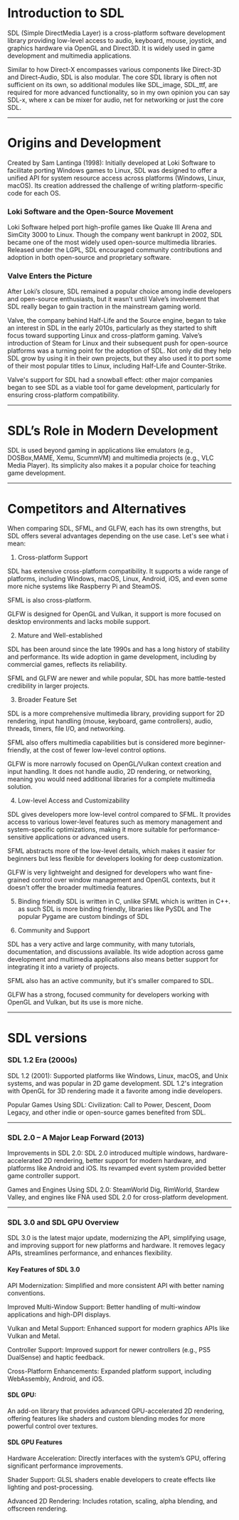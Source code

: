 
# Introduction to SDL

SDL (Simple DirectMedia Layer) is a cross-platform software development library providing low-level access to audio, keyboard, mouse, joystick, and graphics hardware via OpenGL and Direct3D. It is widely used in game development and multimedia applications.

Similar to how Direct-X encompasses various components like Direct-3D and Direct-Audio, SDL is also modular. The core SDL library is often not sufficient on its own, so additional modules like SDL_image, SDL_ttf, are required for more advanced functionality, so in my own opinion you can say SDL-x, where x can be mixer for audio, net for networking or just the core SDL.


---

# Origins and Development

Created by Sam Lantinga (1998):
Initially developed at Loki Software to facilitate porting Windows games to Linux, SDL was designed to offer a unified API for system resource access across platforms (Windows, Linux, macOS). Its creation addressed the challenge of writing platform-specific code for each OS.



### Loki Software and the Open-Source Movement

Loki Software helped port high-profile games like Quake III Arena and SimCity 3000 to Linux. Though the company went bankrupt in 2002, SDL became one of the most widely used open-source multimedia libraries. Released under the LGPL, SDL encouraged community contributions and adoption in both open-source and proprietary software.

### Valve Enters the Picture

After Loki’s closure, SDL remained a popular choice among indie developers and open-source enthusiasts, but it wasn’t until Valve’s involvement that SDL really began to gain traction in the mainstream gaming world.

Valve, the company behind Half-Life and the Source engine, began to take an interest in SDL in the early 2010s, particularly as they started to shift focus toward supporting Linux and cross-platform gaming. Valve’s introduction of Steam for Linux and their subsequent push for open-source platforms was a turning point for the adoption of SDL. Not only did they help SDL grow by using it in their own projects, but they also used it to port some of their most popular titles to Linux, including Half-Life and Counter-Strike.

Valve's support for SDL had a snowball effect: other major companies began to see SDL as a viable tool for game development, particularly for ensuring cross-platform compatibility.

---
# SDL’s Role in Modern Development

SDL is used beyond gaming in applications like emulators (e.g., DOSBox,MAME, Xemu, ScummVM) and multimedia projects (e.g., VLC Media Player). Its simplicity also makes it a popular choice for teaching game development.


---

# Competitors and Alternatives

When comparing SDL, SFML, and GLFW, each has its own strengths, but SDL offers several advantages depending on the use case. Let's see what i mean:

1. Cross-platform Support

SDL has extensive cross-platform compatibility. It supports a wide range of platforms, including Windows, macOS, Linux, Android, iOS, and even some more niche systems like Raspberry Pi and SteamOS.

SFML is also cross-platform.

GLFW is designed for OpenGL and Vulkan, it support is more focused on desktop environments and lacks mobile support.


2. Mature and Well-established

SDL has been around since the late 1990s and has a long history of stability and performance. Its wide adoption in game development, including by commercial games, reflects its reliability.

SFML and GLFW are newer and while popular, SDL has more battle-tested credibility in larger projects.


3. Broader Feature Set

SDL is a more comprehensive multimedia library, providing support for 2D rendering, input handling (mouse, keyboard, game controllers), audio, threads, timers, file I/O, and networking.

SFML also offers multimedia capabilities but is considered more beginner-friendly, at the cost of fewer low-level control options.

GLFW is more narrowly focused on OpenGL/Vulkan context creation and input handling. It does not handle audio, 2D rendering, or networking, meaning you would need additional libraries for a complete multimedia solution.



4. Low-level Access and Customizability

SDL gives developers more low-level control compared to SFML. It provides access to various lower-level features such as memory management and system-specific optimizations, making it more suitable for performance-sensitive applications or advanced users.

SFML abstracts more of the low-level details, which makes it easier for beginners but less flexible for developers looking for deep customization.

GLFW is very lightweight and designed for developers who want fine-grained control over window management and OpenGL contexts, but it doesn't offer the broader multimedia features.

5. Binding friendly
SDL is written in C, unlike SFML which is written in C++. as such SDL is more binding friendly, libraries like PySDL and The popular Pygame are custom bindings of SDL

6. Community and Support

SDL has a very active and large community, with many tutorials, documentation, and discussions available. Its wide adoption across game development and multimedia applications also means better support for integrating it into a variety of projects.

SFML also has an active community, but it's smaller compared to SDL.

GLFW has a strong, focused community for developers working with OpenGL and Vulkan, but its use is more niche.



---
# SDL versions
### SDL 1.2 Era (2000s)

SDL 1.2 (2001):
Supported platforms like Windows, Linux, macOS, and Unix systems, and was popular in 2D game development. SDL 1.2's integration with OpenGL for 3D rendering made it a favorite among indie developers.

Popular Games Using SDL:
Civilization: Call to Power, Descent, Doom Legacy, and other indie or open-source games benefited from SDL.



---

### SDL 2.0 – A Major Leap Forward (2013)

Improvements in SDL 2.0:
SDL 2.0 introduced multiple windows, hardware-accelerated 2D rendering, better support for modern hardware, and platforms like Android and iOS. Its revamped event system provided better game controller support.

Games and Engines Using SDL 2.0:
SteamWorld Dig, RimWorld, Stardew Valley, and engines like FNA used SDL 2.0 for cross-platform development.


---


### SDL 3.0 and SDL GPU Overview

SDL 3.0 is the latest major update, modernizing the API, simplifying usage, and improving support for new platforms and hardware. It removes legacy APIs, streamlines performance, and enhances flexibility.


#### Key Features of SDL 3.0

API Modernization:
Simplified and more consistent API with better naming conventions.

Improved Multi-Window Support:
Better handling of multi-window applications and high-DPI displays.

Vulkan and Metal Support:
Enhanced support for modern graphics APIs like Vulkan and Metal.

Controller Support:
Improved support for newer controllers (e.g., PS5 DualSense) and haptic feedback.

Cross-Platform Enhancements:
Expanded platform support, including WebAssembly, Android, and iOS.

#### SDL GPU:
An add-on library that provides advanced GPU-accelerated 2D rendering, offering features like shaders and custom blending modes for more powerful control over textures.
#### SDL GPU Features

Hardware Acceleration:
Directly interfaces with the system’s GPU, offering significant performance improvements.

Shader Support:
GLSL shaders enable developers to create effects like lighting and post-processing.

Advanced 2D Rendering:
Includes rotation, scaling, alpha blending, and offscreen rendering.